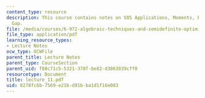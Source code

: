 ```yaml
---
content_type: resource
description: This course contains notes on SOS Applications, Moments, Bridging the
  Gap.
file: /media/courses/6-972-algebraic-techniques-and-semidefinite-optimization-spring-2006/8278fc6b7569e21bd91bba1d1f16e003_lecture_11.pdf
file_type: application/pdf
learning_resource_types:
- Lecture Notes
ocw_type: OCWFile
parent_title: Lecture Notes
parent_type: CourseSection
parent_uid: f88c71c5-5321-378f-be82-d3863039cff0
resourcetype: Document
title: lecture_11.pdf
uid: 8278fc6b-7569-e21b-d91b-ba1d1f16e003
---
```

